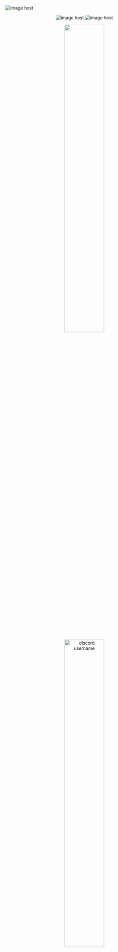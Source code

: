 <img src="https://images2.imgbox.com/42/71/eQYTmkBI_o.png" alt="image host"/>
<p align="center"> 
    <img src="https://images2.imgbox.com/51/99/hrlvaHPI_o.png" alt="image host"/>

<img src="https://images2.imgbox.com/27/ad/owGENG2K_o.png" alt="image host"/>
<p align="center"> 
    <a href="https://x.com/jonetoooooooo"><img src="https://images2.imgbox.com/2e/b6/OPFJ5tIV_o.png" width="50%" height="50%"/> </a>
    <img src="https://images2.imgbox.com/94/fa/ivDegeTP_o.png" width="50%" height="50%" alt="discord username"/>
    <a href="https://www.youtube.com/channel/UCR7ycfqhic_bYwbA0zJCUNw"><img src="https://images2.imgbox.com/5e/ac/ZTxnCm6C_o.png" width="50%" height="50%"/> </a>

<p align="center">
    <a href="https://www.fiverr.com/gjoneto/create-a-custom-osu-skin-that-matches-your-style"><img src="https://images2.imgbox.com/81/90/HooFIGcJ_o.png" width="50%" height="50%"/> </a>
<p align="center">
<img src="https://images2.imgbox.com/a1/e6/uPNwDFDV_o.png" alt="Gap"/>
<p align="center">
<img src="https://images2.imgbox.com/c6/ba/OQFMJOTU_o.png" alt="Normal Skin List"/>

<h2>X. ホタル - Firefly </h2>
<h4 align="center">All Modes | 16:9 </h4>
<p align="center">
<a href="https://skins.osuck.net/skins/3892?v=0"><img src="https://images2.imgbox.com/88/3d/7GqVpFxm_o.png" width="50%" height="50%"/></a>
</p>

<br>
<h2>IX. VOIDVEIL</h2>
<h4 align="center">Standard, Taiko & Mania | 16:9 </h4>
<p align="center">
<a href="https://skins.osuck.net/skins/3889?v=0"><img src="https://images2.imgbox.com/88/3d/7GqVpFxm_o.png" width="50%" height="50%"/></a>
</p>

<br>
<h2>VIII. Ellen Joe</h2>
<h4 align="center">Standard & Mania | 16:9 </h4>
<p align="center">
<a href="https://osuck.link/s-3847?v=0"><img src="https://images2.imgbox.com/88/3d/7GqVpFxm_o.png" width="50%" height="50%"/></a>
</p>
<br>

<h2>VII. Stargvze [V2]</h2>
<h4 align="center">Mania | Circle, Arrow & Bar | 16:9 </h4>
<p align="center">
<a href="https://www.youtube.com/watch?v=X3XehqX7Epg&t=16s"><img src="https://images2.imgbox.com/88/3d/7GqVpFxm_o.png" width="50%" height="50%"/></a>
</p>
<br>

<br>
<h2>VI. ⌜ ◤◥ ⌟</h2>
<h4 align="center">Mania | Circle & Arrow | 16:9 </h4>
<p align="center">
<a href="https://x.com/jonetoooooooo/status/1792963566649352341"><img src="https://images2.imgbox.com/88/3d/7GqVpFxm_o.png" width="50%" height="50%"/></a>
</p>
<br>

<br>
<h2>V. Yokina ¦ 陽気</h2>
<h4 align="center">All Modes | 16:9 </h4>
<p align="center">
<a href="https://osu.ppy.sh/community/forums/topics/1878404?n=1"><img src="https://images2.imgbox.com/88/3d/7GqVpFxm_o.png" width="50%" height="50%"/></a>
</p>

<br>
<h2>IV. S ♡ B E R</h2>
<img src="https://images2.imgbox.com/fa/a7/gL4hKK46_o.jpg"/>
<h4 align="center">Mania | Circle | 16:9 </h4>
<p align="center">
<a href="https://www.mediafire.com/file/9xf8gs1y2iar9co/%25E2%2588%2598_S_%25E2%2599%25A1_B_E_R_%25E2%2588%2598.osk/file"><img src="https://images2.imgbox.com/88/3d/7GqVpFxm_o.png" width="50%" height="50%"/></a>
</p>
    
<br>
<h2>III. Stargvze [V1]</h2>
<img src="https://images2.imgbox.com/cb/a3/KNySqha0_o.jpg"/>
<h4 align="center">Mania | Arrow | 16:9 </h4>
<p align="center">
<a href="https://www.mediafire.com/file/vf02fm6jiy8odxp/-_Stargvze.osk/file""><img src="https://images2.imgbox.com/88/3d/7GqVpFxm_o.png" width="50%" height="50%"/></a>
</p>
<br>

<h2>II. Animated Playfield (Shooting Star)</h2>
<a href="https://imgbox.com/psFKbYDs" target="_blank"><img src="https://images2.imgbox.com/3c/3e/psFKbYDs_o.jpg"/></a>
<h4 align="center">Mania | 16:9 </h4>
<p align="center">
<a href="https://www.mediafire.com/file/9isctxxh91eobgw/Stargaze_Playfield.osk/file"><img src="https://images2.imgbox.com/88/3d/7GqVpFxm_o.png" width="50%" height="50%"/></a>
</p>
<br>

<h2>I. gugigagu</h2>
<img src="https://images2.imgbox.com/35/d0/Bw6Jd0PK_o.jpg"/>
<h4 align="center">Mania | Circle & Arrow | 16:9 </h4>
<p align="center"> Version 1 & 2</p>
<p align="center">
<a href="https://www.mediafire.com/file/yo4n3dm1rfqahut/-_gugigagu_V1.osk/file"><img src="https://images2.imgbox.com/88/3d/7GqVpFxm_o.png" width="50%" height="50%"/></a> <a href="https://www.mediafire.com/file/iimtsco9zflct0c/-_gugigagu_V2.osk/file"><img src="https://images2.imgbox.com/88/3d/7GqVpFxm_o.png" width="50%" height="50%"/></a></p>
<h6 align="center">I know, the arrows is awful. The only difference between the old ones<br>only the circle notes are recolored + color shift.</h6>
<br>

<p align="center">
<img src="https://images2.imgbox.com/a1/e6/uPNwDFDV_o.png" alt="Gap"/>
<p align="center">
<img src="https://images2.imgbox.com/f3/0d/ZdOiE4Hl_o.png" alt="Experimental Skin List"/>

# Joneto's Experimental Skin (7K Version)
<p align="center">
<a href="https://x.com/jonetoooooooo/status/1830502452438958090"><img src="https://images2.imgbox.com/88/3d/7GqVpFxm_o.png" width="50%" height="50%"/></a></p>

# Joneto's Experimental Skin (4K Version)
<p align="center">
<a href="https://x.com/jonetoooooooo/status/1829638391782416842"><img src="https://images2.imgbox.com/88/3d/7GqVpFxm_o.png" width="50%" height="50%"/></a></p>

# [Spinning L](https://www.mediafire.com/file/5oli0zaip84acgm/%2528Spinning_L%2529.osk/file)
https://github.com/jon666to/Test/assets/74059843/aa380870-8d0a-49b6-b4c9-b098d0858a81

# [3D Arrows](https://www.mediafire.com/file/9idsx3gf4t46io6/3D_Arrows.osk/file)
https://github.com/jon666to/Test/assets/74059843/92f89c00-d49d-491b-a141-7ea92a0dba98

# [Spinning Arrows (Inspiration by Hello_Son's skin)](https://www.mediafire.com/file/94850hzbwbhozds/Spinning_Arrows.osk/file)
https://github.com/jon666to/Test/assets/74059843/88052257-d17f-451d-ae26-b65c3f03dc5c

# [Idk wtf is this](https://www.mediafire.com/file/j58l2c9kmybm9r2/Spinning+Playfield.osk/file)
https://github.com/jon666to/Test/assets/74059843/00487bfe-e157-4499-9d0b-5e94c9d1e1f1

# [Robeats idk](https://www.mediafire.com/file/4y9eolmch4qein7/Robeats+Typeshot.osk/file)
https://github.com/jon666to/Test/assets/74059843/4ee1ae3e-e88f-4044-a2fd-1b1a35751eb5

# Staircase
<img src="https://images2.imgbox.com/77/24/Wx7GbUQd_o.png"/>
<p align="center">
<a href="https://drive.google.com/file/d/1UqQsIArLZMKG_tN_CL70rqESm2ouxqqO/view?usp=sharing"><img src="https://images2.imgbox.com/88/3d/7GqVpFxm_o.png" width="50%" height="50%"/></a></p>
